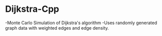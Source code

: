 # Dijkstra-Cpp

-Monte Carlo Simulation of Dijkstra's algorithm
-Uses randomly generated graph data with weighted edges and edge density.
